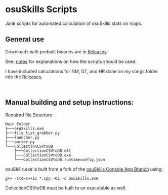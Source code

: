 # osuSkills Scripts

Jank scripts for automated calculation of osuSkills stats on maps.

## General use

Downloads with prebuilt binaries are in [Releases](https://github.com/Kuuuube/osuSkills_Scripts/releases)

See: [notes](https://github.com/Kuuuube/osuSkills_Scripts/blob/main/notes.md) for explanations on how the scripts should be used.

I have included calculations for NM, DT, and HR done on my songs folder into the [Releases](https://github.com/Kuuuube/osuSkills_Scripts/releases).

<br>

## Manual building and setup instructions:

Required file Structure:
```
Main Folder
├───osuSkills.exe 
├───file_list_grabber.py
├───launcher.py
├───parser.py
└───CollectionCSVtoDB
    ├───CollectionCSVtoDB.dll
    ├───CollectionCSVtoDB.exe
    └───CollectionCSVtoDB.runtimeconfig.json
```

osuSkills.exe is built from a fork of the [osuSkills Console App Branch](https://github.com/Kuuuube/osuSkills/tree/console_app) using:
```
g++ -std=c++11 *.cpp -O2 -o osuSkills.exe
```

CollectionCSVtoDB must be built to an executable as well.